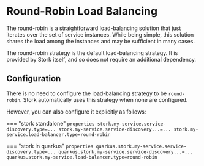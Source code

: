 # Round-Robin Load Balancing

The round-robin is a straightforward load-balancing solution that just iterates over the set of service instances.
While being simple, this solution shares the load among the instances and may be sufficient in many cases.

The round-robin strategy is the default load-balancing strategy.
It is provided by Stork itself, and so does not require an additional dependency.

## Configuration

There is no need to configure the load-balancing strategy to be `round-robin`.
Stork automatically uses this strategy when none are configured.

However, you can also configure it explicitly as follows:

=== "stork standalone"
    ```properties
    stork.my-service.service-discovery.type=...
    stork.my-service.service-discovery...=...
    stork.my-service.load-balancer.type=round-robin
    ```

=== "stork in quarkus"
    ```properties
    quarkus.stork.my-service.service-discovery.type=...
    quarkus.stork.my-service.service-discovery...=...
    quarkus.stork.my-service.load-balancer.type=round-robin
    ```
